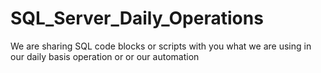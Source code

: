 # SQL_Server_Daily_Operations
We are sharing SQL code blocks or scripts with you what we are using in our daily basis operation or or our automation 
